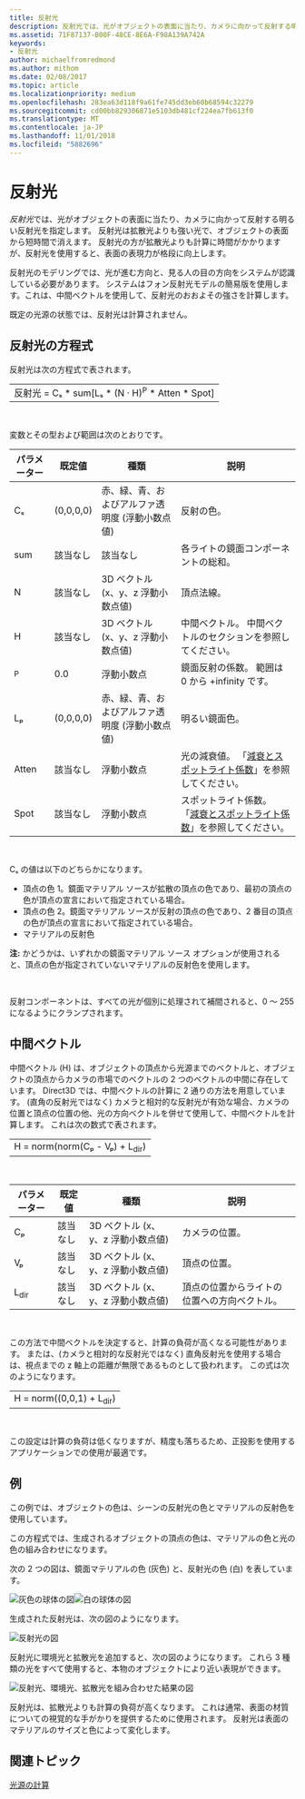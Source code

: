 ```yaml
---
title: 反射光
description: 反射光では、光がオブジェクトの表面に当たり、カメラに向かって反射する明るい反射光を指定します。
ms.assetid: 71F87137-B00F-48CE-8E6A-F98A139A742A
keywords:
- 反射光
author: michaelfromredmond
ms.author: mithom
ms.date: 02/08/2017
ms.topic: article
ms.localizationpriority: medium
ms.openlocfilehash: 283ea63d118f9a61fe745dd3eb60b68594c32279
ms.sourcegitcommit: cd00bb829306871e5103db481cf224ea7fb613f0
ms.translationtype: MT
ms.contentlocale: ja-JP
ms.lasthandoff: 11/01/2018
ms.locfileid: "5882696"
---
```

# <a name="specular-lighting"></a>反射光


*反射光*では、光がオブジェクトの表面に当たり、カメラに向かって反射する明るい反射光を指定します。 反射光は拡散光よりも強い光で、オブジェクトの表面から短時間で消えます。 反射光の方が拡散光よりも計算に時間がかかりますが、反射光を使用すると、表面の表現力が格段に向上します。

反射光のモデリングでは、光が進む方向と、見る人の目の方向をシステムが認識している必要があります。 システムはフォン反射光モデルの簡易版を使用します。これは、中間ベクトルを使用して、反射光のおおよその強さを計算します。

既定の光源の状態では、反射光は計算されません。

## <a name="span-idspecularlightingequationspanspan-idspecularlightingequationspanspan-idspecularlightingequationspanspecular-lighting-equation"></a><span id="Specular_Lighting_Equation"></span><span id="specular_lighting_equation"></span><span id="SPECULAR_LIGHTING_EQUATION"></span>反射光の方程式


反射光は次の方程式で表されます。

|                                                                             |
|-----------------------------------------------------------------------------|
| 反射光 = Cₛ \* sum\[Lₛ \* (N · H)<sup>P</sup> \* Atten \* Spot\] |

 

変数とその型および範囲は次のとおりです。

| パラメーター    | 既定値 | 種類                                                             | 説明                                                                                            |
|--------------|---------------|------------------------------------------------------------------|--------------------------------------------------------------------------------------------------------|
| Cₛ           | (0,0,0,0)     | 赤、緑、青、およびアルファ透明度 (浮動小数点値) | 反射の色。                                                                                        |
| sum          | 該当なし           | 該当なし                                                              | 各ライトの鏡面コンポーネントの総和。                                                          |
| N            | 該当なし           | 3D ベクトル (x、y、z 浮動小数点値)                    | 頂点法線。                                                                                         |
| H            | 該当なし           | 3D ベクトル (x、y、z 浮動小数点値)                    | 中間ベクトル。 中間ベクトルのセクションを参照してください。                                                |
| <sup>P</sup> | 0.0           | 浮動小数点                                                   | 鏡面反射の係数。 範囲は 0 から +infinity です。                                                     |
| Lₚ           | (0,0,0,0)     | 赤、緑、青、およびアルファ透明度 (浮動小数点値) | 明るい鏡面色。                                                                                  |
| Atten        | 該当なし           | 浮動小数点                                                   | 光の減衰値。 「[減衰とスポットライト係数](attenuation-and-spotlight-factor.md)」を参照してください。 |
| Spot         | 該当なし           | 浮動小数点                                                   | スポットライト係数。 「[減衰とスポットライト係数](attenuation-and-spotlight-factor.md)」を参照してください。        |

 

Cₛ の値は以下のどちらかになります。

-   頂点の色 1。鏡面マテリアル ソースが拡散の頂点の色であり、最初の頂点の色が頂点の宣言において指定されている場合。
-   頂点の色 2。鏡面マテリアル ソースが反射の頂点の色であり、2 番目の頂点の色が頂点の宣言において指定されている場合。
-   マテリアルの反射色

**注:** かどうかは、いずれかの鏡面マテリアル ソース オプションが使用されると、頂点の色が指定されていないマテリアルの反射色を使用します。

 

反射コンポーネントは、すべての光が個別に処理されて補間されると、0 ～ 255 になるようにクランプされます。

## <a name="span-idthehalfwayvectorspanspan-idthehalfwayvectorspanspan-idthehalfwayvectorspanthe-halfway-vector"></a><span id="The_Halfway_Vector"></span><span id="the_halfway_vector"></span><span id="THE_HALFWAY_VECTOR"></span>中間ベクトル


中間ベクトル (H) は、オブジェクトの頂点から光源までのベクトルと、オブジェクトの頂点からカメラの市場でのベクトルの 2 つのベクトルの中間に存在しています。 Direct3D では、中間ベクトルの計算に 2 通りの方法を用意しています。 (直角の反射光ではなく) カメラと相対的な反射光が有効な場合、カメラの位置と頂点の位置の他、光の方向ベクトルを併せて使用して、中間ベクトルを計算します。 これは次の数式で表されます。

|                                           |
|-------------------------------------------|
| H = norm(norm(Cₚ - Vₚ) + L<sub>dir</sub>) |

 

| パラメーター       | 既定値 | 種類                                          | 説明                                                  |
|-----------------|---------------|-----------------------------------------------|--------------------------------------------------------------|
| Cₚ              | 該当なし           | 3D ベクトル (x、y、z 浮動小数点値) | カメラの位置。                                             |
| Vₚ              | 該当なし           | 3D ベクトル (x、y、z 浮動小数点値) | 頂点の位置。                                             |
| L<sub>dir</sub> | 該当なし           | 3D ベクトル (x、y、z 浮動小数点値) | 頂点の位置からライトの位置への方向ベクトル。 |

 

この方法で中間ベクトルを決定すると、計算の負荷が高くなる可能性があります。 または、(カメラと相対的な反射光ではなく) 直角反射光を使用する場合は、視点までの z 軸上の距離が無限であるものとして扱われます。 この式は次のようになります。

|                                     |
|-------------------------------------|
| H = norm((0,0,1) + L<sub>dir</sub>) |

 

この設定は計算の負荷は低くなりますが、精度も落ちるため、正投影を使用するアプリケーションでの使用が最適です。

## <a name="span-idexamplespanspan-idexamplespanspan-idexamplespanexample"></a><span id="Example"></span><span id="example"></span><span id="EXAMPLE"></span>例


この例では、オブジェクトの色は、シーンの反射光の色とマテリアルの反射色を使用しています。

この方程式では、生成されるオブジェクトの頂点の色は、マテリアルの色と光の色の組み合わせになります。

次の 2 つの図は、鏡面マテリアルの色 (灰色) と、反射光の色 (白) を表しています。

![灰色の球体の図](images/amb1.jpg)![白の球体の図](images/lightwhite.jpg)

生成された反射光は、次の図のようになります。

![反射光の図](images/lights.jpg)

反射光に環境光と拡散光を追加すると、次の図のようになります。 これら 3 種類の光をすべて使用すると、本物のオブジェクトにより近い表現ができます。

![反射光、環境光、拡散光を組み合わせた結果の図](images/lightads.jpg)

反射光は、拡散光よりも計算の負荷が高くなります。 これは通常、表面の材質についての視覚的な手がかりを提供するために使用されます。 反射光は表面のマテリアルのサイズと色によって変化します。

## <a name="span-idrelated-topicsspanrelated-topics"></a><span id="related-topics"></span>関連トピック


[光源の計算](mathematics-of-lighting.md)

 

 




